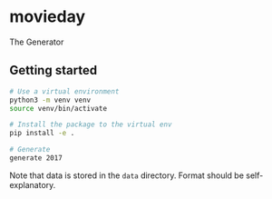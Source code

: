 # movieday
The Generator

## Getting started
```bash
# Use a virtual environment
python3 -m venv venv
source venv/bin/activate

# Install the package to the virtual env
pip install -e .

# Generate
generate 2017
```

Note that data is stored in the ```data``` directory. Format should be self-explanatory.

